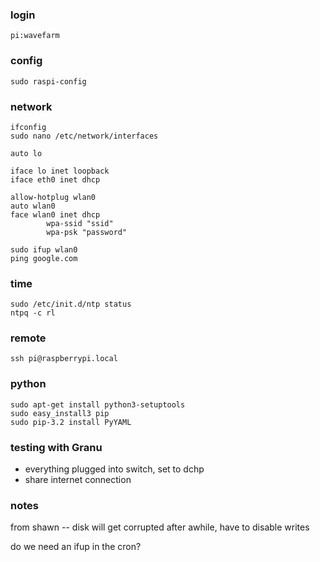 
### login
    pi:wavefarm

### config
    sudo raspi-config

### network
    ifconfig
    sudo nano /etc/network/interfaces

    auto lo
     
    iface lo inet loopback
    iface eth0 inet dhcp
     
    allow-hotplug wlan0
    auto wlan0
    face wlan0 inet dhcp
            wpa-ssid "ssid"
            wpa-psk "password"

    sudo ifup wlan0
    ping google.com

### time
    sudo /etc/init.d/ntp status
    ntpq -c rl

### remote
    ssh pi@raspberrypi.local

### python
    sudo apt-get install python3-setuptools
    sudo easy_install3 pip
    sudo pip-3.2 install PyYAML


### testing with Granu
- everything plugged into switch, set to dchp
- share internet connection


### notes

from shawn -- disk will get corrupted after awhile, have to disable writes

do we need an ifup in the cron?